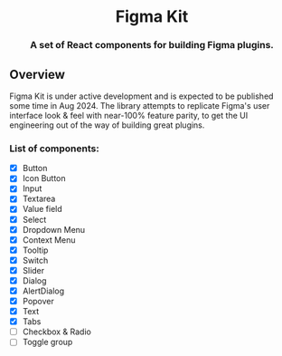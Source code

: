 <div align="center">
  <h1>Figma Kit</h1>
  <h3>A set of React components for building Figma plugins.</h3>
</div>

## Overview

Figma Kit is under active development and is expected to be published some time in Aug 2024.
The library attempts to replicate Figma's user interface look & feel with near-100% feature parity,
to get the UI engineering out of the way of building great plugins.

### List of components:

- [x] Button
- [x] Icon Button
- [x] Input
- [x] Textarea
- [x] Value field
- [x] Select
- [x] Dropdown Menu
- [x] Context Menu
- [x] Tooltip
- [x] Switch
- [x] Slider
- [x] Dialog
- [x] AlertDialog
- [x] Popover
- [x] Text
- [x] Tabs
- [ ] Checkbox & Radio
- [ ] Toggle group

